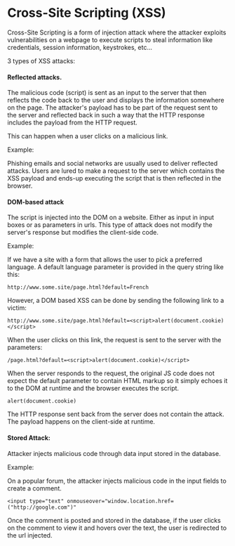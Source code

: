 # Cross-Site Scripting (XSS)

Cross-Site Scripting is a form of injection attack where the attacker exploits vulnerabilities on a webpage to execute scripts to steal information like credentials, session information, keystrokes, etc...

3 types of XSS attacks:

#### Reflected attacks.

The malicious code (script) is sent as an input to the server that then reflects the code back to the user and displays the information somewhere on the page.
The attacker's payload has to be part of the request sent to the server and reflected back in such a way that the HTTP response includes the payload from the HTTP request.

This can happen when a user clicks on a malicious link.

Example:

Phishing emails and social networks are usually used to deliver reflected attacks. Users are lured to make a request to the server which contains the XSS payload and ends-up executing the script that is then reflected in the browser.

#### DOM-based attack

The script is injected into the DOM on a website. Either as input in input boxes or as parameters in urls.
This type of attack does not modify the server's response but modifies the client-side code.

Example:

If we have a site with a form that allows the user to pick a preferred language.
A default language parameter is provided in the query string like this:

```
http://www.some.site/page.html?default=French
```

However, a DOM based XSS can be done by sending the following link to a victim:

```
http://www.some.site/page.html?default=<script>alert(document.cookie)</script>
```

When the user clicks on this link, the request is sent to the server with the parameters:

```
/page.html?default=<script>alert(document.cookie)</script>
```

When the server responds to the request, the original JS code does not expect the default parameter to contain HTML markup so it simply echoes it to the DOM at runtime and the browser executes the script.

```
alert(document.cookie)
```

The HTTP response sent back from the server does not contain the attack. The payload happens on the client-side at runtime.


#### Stored Attack:

Attacker injects malicious code through data input stored in the database.

Example:

On a popular forum, the attacker injects malicious code in the input fields to create a comment.

```
<input type="text" onmouseover="window.location.href=("http://google.com")"
```

Once the comment is posted and stored in the database, if the user clicks on the comment to view it and hovers over the text, the user is redirected to the url injected.
